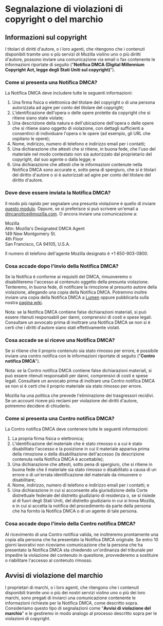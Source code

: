 # Segnalazione di violazioni di copyright o del marchio

## Informazioni sul copyright

I titolari di diritti d'autore, o i loro agenti, che ritengono che i contenuti disponibili tramite uno o più servizi di Mozilla violino uno o più diritti d'autore, possono inviare una comunicazione via email o fax contenente le informazioni riportate di seguito ("**Notifica DMCA (Digital Millennium Copyright Act, legge degli Stati Uniti sul copyright)**").

### Come si presenta una Notifica DMCA?

La Notifica DMCA deve includere tutte le seguenti informazioni:

1. Una firma fisica o elettronica del titolare del copyright o di una persona autorizzata ad agire per conto del titolare del copyright;
2. L'identificazione dell'opera o delle opere protette da copyright che si ritiene siano state violate;
3. Una descrizione della natura e dell'ubicazione dell'opera o delle opere che si ritiene siano oggetto di violazione, con dettagli sufficienti a consentirci di individuare l'opera o le opere (ad esempio, gli URL che ospitano le opere);
4. Nome, indirizzo, numero di telefono e indirizzo email per i contatti;
5. Una dichiarazione che attesti che si ritiene, in buona fede, che l'uso del materiale nel modo contestato non sia autorizzato dal proprietario del copyright, dal suo agente o dalla legge; e
6. Una dichiarazione che attesti che le informazioni contenute nella Notifica DMCA sono accurate e, sotto pena di spergiuro, che si è titolari del diritto d'autore o si è autorizzati ad agire per conto del titolare del diritto d'autore.

### Dove deve essere inviata la Notifica DMCA?

Il modo più rapido per segnalare una presunta violazione è quello di inviare [questo modulo](https://report.mozilla.com/infringement-form). Oppure, se si preferisce si può scrivere un'email a [dmcanotice@mozilla.com](mailto:dmcanotice@mozilla.com). O ancora inviare una comunicazione a:

Mozilla  
Attn: Mozilla's Designated DMCA Agent  
149 New Montgomery St.  
4th Floor  
San Francisco, CA 94105, U.S.A.  

Il numero di telefono dell'agente Mozilla designato è +1 650-903-0800.

### Cosa accade dopo l'invio della Notifica DMCA?

Se la Notifica è conforme ai requisiti del DMCA, rimuoveremo o disabiliteremo l'accesso al contenuto oggetto della presunta violazione. Tenteremo, in buona fede, di notificare la rimozione al presunto autore della violazione, allegando una copia della Notifica DMCA. Potremmo inoltre inviare una copia della Notifica DMCA a [Lumen](https://lumendatabase.org/) oppure pubblicarla sulla nostra [pagina wiki](https://wiki.mozilla.org/Legal/Infringement_Notices).

Nota: se la Notifica DMCA contiene false dichiarazioni materiali, si può essere ritenuti responsabili per danni, comprensivi di costi e spese legali.  Consultare un avvocato prima di inoltrare una Notifica DMCA se non si è certi che i diritti d'autore siano stati effettivamente violati.

### Cosa accade se si riceve una Notifica DMCA?

Se si ritiene che il proprio contenuto sia stato rimosso per errore, è possibile inviare una contro notifica con le informazioni riportate di seguito ("**Contro notifica DMCA**").

Nota: se la Contro notifica DMCA contiene false dichiarazioni materiali, si può essere ritenuti responsabili per danni, comprensivi di costi e spese legali. Consultare un avvocato prima di inoltrare una Contro notifica DMCA se non si è certi che il proprio materiale sia stato rimosso per errore.

Mozilla ha una politica che prevede l'eliminazione dei trasgressori recidivi. Se un account riceve più reclami per violazione dei diritti d'autore, potremmo decidere di chiuderlo.

### Come si presenta una Contro notifica DMCA?

La Contro notifica DMCA deve contenere tutte le seguenti informazioni:

1. La propria firma fisica o elettronica;
2. L'identificazione del materiale che è stato rimosso o a cui è stato disabilitato l'accesso e la posizione in cui il materiale appariva prima della rimozione o della disabilitazione dell'accesso (la descrizione contenuta nella Notifica DMCA è accettabile);
3. Una dichiarazione che attesti, sotto pena di spergiuro, che si ritiene in buona fede che il materiale sia stato rimosso o disabilitato a causa di un errore o di un'errata identificazione del materiale da rimuovere o disabilitare;
4. Nome, indirizzo, numero di telefono e indirizzo email per i contatti; e
5. Una dichiarazione in cui si acconsente alla giurisdizione della Corte distrettuale federale del distretto giudiziario di residenza o, se si risiede al di fuori degli Stati Uniti, del distretto giudiziario in cui si trova Mozilla, e in cui si accetta la notifica del procedimento da parte della persona che ha fornito la Notifica DMCA o di un agente di tale persona.

### Cosa accade dopo l'invio della Contro notifica DMCA?

Al ricevimento di una Contro notifica valida, ne inoltreremo prontamente una copia alla persona che ha presentato la Notifica DMCA originale. Se entro 10 giorni lavorativi non riceviamo comunicazione che la persona che ha presentato la Notifica DMCA sta chiedendo un'ordinanza del tribunale per impedire la violazione del contenuto in questione, provvederemo a sostituire o riabilitare l'accesso al contenuto rimosso.

## Avvisi di violazione del marchio

I proprietari di marchi, o i loro agenti, che ritengono che i contenuti disponibili tramite uno o più dei nostri servizi violino uno o più dei loro marchi, sono pregati di inviarci una comunicazione contenente le informazioni richieste per la Notifica DMCA, come descritto sopra. Consideriamo questo tipo di segnalazioni come "**Avvisi di violazione del marchio**" e le gestiremo in modo analogo al processo descritto sopra per le violazioni di copyright.
